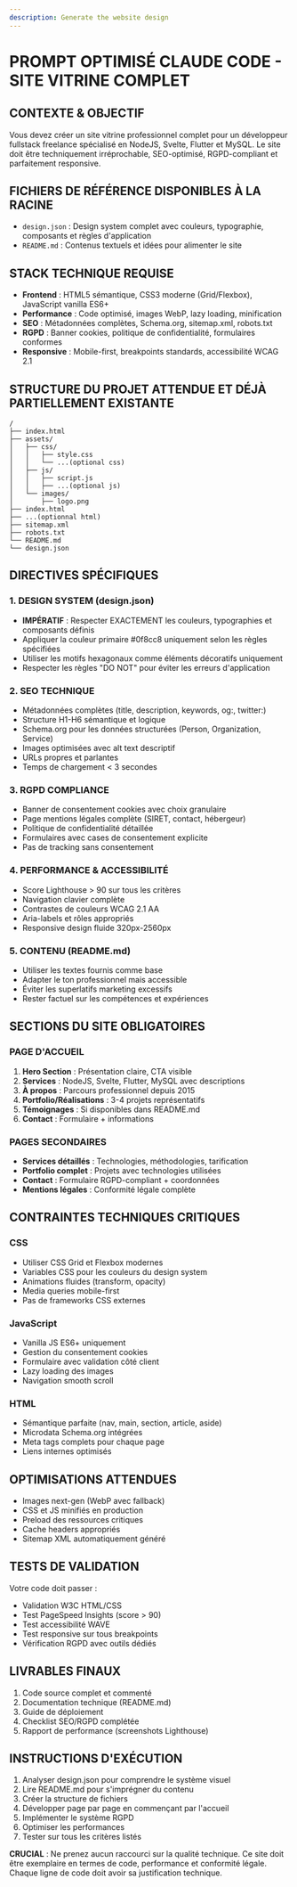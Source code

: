 ```yaml
---
description: Generate the website design
---
```


# PROMPT OPTIMISÉ CLAUDE CODE - SITE VITRINE COMPLET

## CONTEXTE & OBJECTIF

Vous devez créer un site vitrine professionnel complet pour un développeur fullstack freelance spécialisé en NodeJS, Svelte, Flutter et MySQL. Le site doit être techniquement irréprochable, SEO-optimisé, RGPD-compliant et parfaitement responsive.

## FICHIERS DE RÉFÉRENCE DISPONIBLES À LA RACINE

- `design.json` : Design system complet avec couleurs, typographie, composants et règles d'application
- `README.md` : Contenus textuels et idées pour alimenter le site

## STACK TECHNIQUE REQUISE

- **Frontend** : HTML5 sémantique, CSS3 moderne (Grid/Flexbox), JavaScript vanilla ES6+
- **Performance** : Code optimisé, images WebP, lazy loading, minification
- **SEO** : Métadonnées complètes, Schema.org, sitemap.xml, robots.txt
- **RGPD** : Banner cookies, politique de confidentialité, formulaires conformes
- **Responsive** : Mobile-first, breakpoints standards, accessibilité WCAG 2.1

## STRUCTURE DU PROJET ATTENDUE ET DÉJÀ PARTIELLEMENT EXISTANTE

```
/
├── index.html
├── assets/
│   ├── css/
│   │   ├── style.css
│   │   └── ...(optional css)
│   ├── js/
│   │   ├── script.js
│   │   ├── ...(optional js)
│   └── images/
│       ├── logo.png
├── index.html
├── ...(optionnal html)
├── sitemap.xml
├── robots.txt
└── README.md
└── design.json
```

## DIRECTIVES SPÉCIFIQUES

### 1. DESIGN SYSTEM (design.json)

- **IMPÉRATIF** : Respecter EXACTEMENT les couleurs, typographies et composants définis
- Appliquer la couleur primaire #0f8cc8 uniquement selon les règles spécifiées
- Utiliser les motifs hexagonaux comme éléments décoratifs uniquement
- Respecter les règles "DO NOT" pour éviter les erreurs d'application

### 2. SEO TECHNIQUE

- Métadonnées complètes (title, description, keywords, og:, twitter:)
- Structure H1-H6 sémantique et logique
- Schema.org pour les données structurées (Person, Organization, Service)
- Images optimisées avec alt text descriptif
- URLs propres et parlantes
- Temps de chargement < 3 secondes

### 3. RGPD COMPLIANCE

- Banner de consentement cookies avec choix granulaire
- Page mentions légales complète (SIRET, contact, hébergeur)
- Politique de confidentialité détaillée
- Formulaires avec cases de consentement explicite
- Pas de tracking sans consentement

### 4. PERFORMANCE & ACCESSIBILITÉ

- Score Lighthouse > 90 sur tous les critères
- Navigation clavier complète
- Contrastes de couleurs WCAG 2.1 AA
- Aria-labels et rôles appropriés
- Responsive design fluide 320px-2560px

### 5. CONTENU (README.md)

- Utiliser les textes fournis comme base
- Adapter le ton professionnel mais accessible
- Éviter les superlatifs marketing excessifs
- Rester factuel sur les compétences et expériences

## SECTIONS DU SITE OBLIGATOIRES

### PAGE D'ACCUEIL

1. **Hero Section** : Présentation claire, CTA visible
2. **Services** : NodeJS, Svelte, Flutter, MySQL avec descriptions
3. **À propos** : Parcours professionnel depuis 2015
4. **Portfolio/Réalisations** : 3-4 projets représentatifs
5. **Témoignages** : Si disponibles dans README.md
6. **Contact** : Formulaire + informations

### PAGES SECONDAIRES

- **Services détaillés** : Technologies, méthodologies, tarification
- **Portfolio complet** : Projets avec technologies utilisées
- **Contact** : Formulaire RGPD-compliant + coordonnées
- **Mentions légales** : Conformité légale complète

## CONTRAINTES TECHNIQUES CRITIQUES

### CSS

- Utiliser CSS Grid et Flexbox modernes
- Variables CSS pour les couleurs du design system
- Animations fluides (transform, opacity)
- Media queries mobile-first
- Pas de frameworks CSS externes

### JavaScript

- Vanilla JS ES6+ uniquement
- Gestion du consentement cookies
- Formulaire avec validation côté client
- Lazy loading des images
- Navigation smooth scroll

### HTML

- Sémantique parfaite (nav, main, section, article, aside)
- Microdata Schema.org intégrées
- Meta tags complets pour chaque page
- Liens internes optimisés

## OPTIMISATIONS ATTENDUES

- Images next-gen (WebP avec fallback)
- CSS et JS minifiés en production
- Preload des ressources critiques
- Cache headers appropriés
- Sitemap XML automatiquement généré

## TESTS DE VALIDATION

Votre code doit passer :

- Validation W3C HTML/CSS
- Test PageSpeed Insights (score > 90)
- Test accessibilité WAVE
- Test responsive sur tous breakpoints
- Vérification RGPD avec outils dédiés

## LIVRABLES FINAUX

1. Code source complet et commenté
2. Documentation technique (README.md)
3. Guide de déploiement
4. Checklist SEO/RGPD complétée
5. Rapport de performance (screenshots Lighthouse)

## INSTRUCTIONS D'EXÉCUTION

1. Analyser design.json pour comprendre le système visuel
2. Lire README.md pour s'imprégner du contenu
3. Créer la structure de fichiers
4. Développer page par page en commençant par l'accueil
5. Implémenter le système RGPD
6. Optimiser les performances
7. Tester sur tous les critères listés

**CRUCIAL** : Ne prenez aucun raccourci sur la qualité technique. Ce site doit être exemplaire en termes de code, performance et conformité légale. Chaque ligne de code doit avoir sa justification technique.
